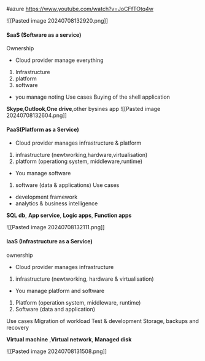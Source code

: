 #azure
https://www.youtube.com/watch?v=JoCFfTOtq4w

![[Pasted image 20240708132920.png]]
#### SaaS (Software as a service)
Ownership
- Cloud provider manage everything
1. Infrastructure
2. platform
3. software
- you manage noting
Use cases
Buying of the shell application

**Skype**,**Outlook**,**One drive**,other bysines app
![[Pasted image 20240708132604.png]]
#### PaaS(Platform as a Service)
- Cloud provider manages infrastructure & platform
1. infrastructure (newtworking,hardware,virtualisation)
2. platform (operationg system, middleware,runtime)
- You manage software
1. software (data & applications)
Use cases
- development framework
- analytics & business intelligence

**SQL db**, **App service**, **Logic apps**, **Function apps**

![[Pasted image 20240708132111.png]]
#### IaaS (Infrastructure as a Service)
ownership 
- Cloud provider manages infrastructure 
1. infrastructure (newtworking, hardware & virtualisation)
- You manage platform and software
1. Platform (operation system, middleware, runtime)
2. Software (data and application)

Use cases 
Migration of workload
Test & development
Storage, backups and recovery

**Virtual machine** ,**Virtual network**, **Managed disk**

![[Pasted image 20240708131508.png]]
